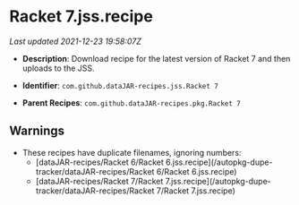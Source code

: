 # Racket 7.jss.recipe

_Last updated 2021-12-23 19:58:07Z_

- **Description**: Download recipe for the latest version of Racket 7 and then uploads to the JSS.

- **Identifier**: `com.github.dataJAR-recipes.jss.Racket 7`

- **Parent Recipes**: `com.github.dataJAR-recipes.pkg.Racket 7`

## Warnings

- These recipes have duplicate filenames, ignoring numbers:
    - [dataJAR-recipes/Racket 6/Racket 6.jss.recipe](/autopkg-dupe-tracker/dataJAR-recipes/Racket 6/Racket 6.jss.recipe)
    - [dataJAR-recipes/Racket 7/Racket 7.jss.recipe](/autopkg-dupe-tracker/dataJAR-recipes/Racket 7/Racket 7.jss.recipe)